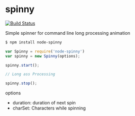 # spinny #

[![Build Status](https://travis-ci.org/niklabh/spinny.svg)](http://travis-ci.org/niklabh/spinny)

Simple spinner for command line long processing animation


```bash
$ npm install node-spinny
```

```js
var Spinny = require('node-spinny')
var spinny = new Spinny(options);

spinny.start();

// Long ass Processing

spinny.stop();
```

options

* duration: duration of next spin 
* charSet: Characters while spinning

